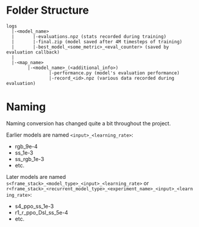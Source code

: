 # Folder Structure
```
logs
  |-<model_name>
  |       |-evaluations.npz (stats recorded during training)
  |       |-final.zip (model saved after 4M timesteps of training)
  |       |-best_model_<some_metric>_<eval_counter> (saved by evaluation callback)
  |
  |-<map_name>
        |-<model_name>_(<additional_info>)
                |-performance.py (model's evaluation performance)
                |-record_<id>.npz (various data recorded during evaluation)
```

# Naming
Naming conversion has changed quite a bit throughout the project.

Earlier models are named `<input>_<learning_rate>`:
- rgb_9e-4
- ss_1e-3
- ss_rgb_1e-3
- etc.

Later models are named `s<frame_stack>_<model_type>_<input>_<learning_rate>` or `r<frame_stack>_<recurrent_model_type>_<experiment_name>_<input>_<learning_rate>`:
- s4_ppo_ss_1e-3
- r1_r_ppo_Dsl_ss_5e-4
- etc.
